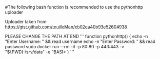 #The following bash function is recommended to use the pythonhttp uploader

Uploader taken from https://gist.github.com/touilleMan/eb02ea40b93e52604938

PLEASE CHANGE THE PATH AT END
'''
function pythonhttp() {
    echo -n "Enter Username: " && read username
    echo -n "Enter Password: " && read password
    sudo docker run --rm -it -p 80:80 -p 443:443 -v "${PWD}:/srv/data" -e "BASI>
}
'''
